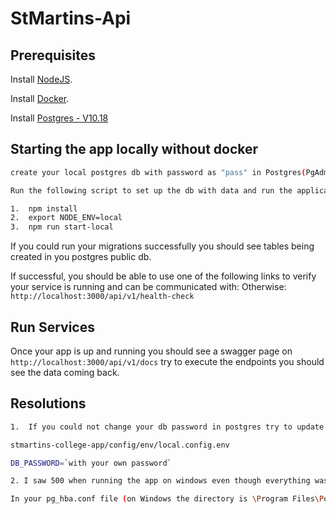 # StMartins-Api

## Prerequisites

Install [NodeJS](https://nodejs.org/).

Install [Docker](https://docs.docker.com/).

Install [Postgres - V10.18](https://content-www.enterprisedb.com/downloads/postgres-postgresql-downloads/)

## Starting the app locally without docker

```bash
create your local postgres db with password as "pass" in Postgres(PgAdmin)

Run the following script to set up the db with data and run the application

1.  npm install
2.  export NODE_ENV=local
3.  npm run start-local
```

If you could run your migrations successfully you should see tables being created in you postgres public db.

If successful, you should be able to use one of the following links to verify your service is running and can be communicated with:
Otherwise: `http://localhost:3000/api/v1/health-check`

## Run Services

Once your app is up and running you should see a swagger page on `http://localhost:3000/api/v1/docs` try to execute the endpoints you should see the data coming back.

## Resolutions

```bash
1.  If you could not change your db password in postgres try to update in --> project folder

stmartins-college-app/config/env/local.config.env

DB_PASSWORD=`with your own password`

2. I saw 500 when running the app on windows even though everything was working fine on macbook, I tried the below solution and everything started to work fine

In your pg_hba.conf file (on Windows the directory is \Program Files\PostgreSQL\13\data) change IPv4 and IPv6 local connections method to trust. The scram-sha-256 encryption mechanism expects a password which is why it fails. (It would be all the way end of the file)

```
